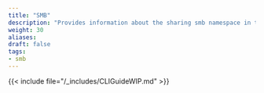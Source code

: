 ```yaml
---
title: "SMB"
description: "Provides information about the sharing smb namespace in the TrueNAS CLI. Includes command syntax and common commands."
weight: 30
aliases:
draft: false
tags:
- smb
---
```


{{< include file="/_includes/CLIGuideWIP.md" >}}

<!-- Importing some template content from NFS to get the Datasets snippet in place, but commenting out until this namespace is actually documented. -->
<!--
## SMB Namespace
The **smb** namespace has eight command(s), and is based on share creation and management functions found in the SCALE API and web UI.
It provides access to SMB share methods through the **smb** commands.

## SMB Commands
The following **smb** commands allow you to create new shares, manage existing shares, and get information on SMB shares on the system.

You can enter commands from the main CLI prompt or from the **sharing** namespace prompt.

### Interactive Argument Editor (TUI)

{{< include file="/_includes/CLI/HintInteractiveArgsEditor.md" >}}

### Create Command
The `create` command adds a new SMB share.

{{< include file="/content/_includes/ShareDatasetsNotPools.md" >}}
-->
